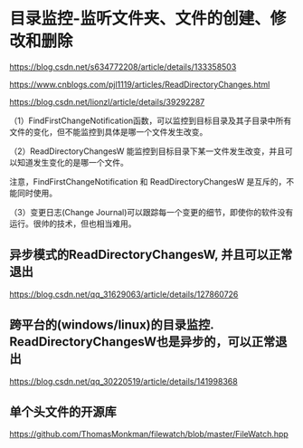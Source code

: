 # 目录监控-监听文件夹、文件的创建、修改和删除
https://blog.csdn.net/s634772208/article/details/133358503


https://www.cnblogs.com/pjl1119/articles/ReadDirectoryChanges.html


https://blog.csdn.net/lionzl/article/details/39292287


（1）FindFirstChangeNotification函数，可以监控到目标目录及其子目录中所有文件的变化，但不能监控到具体是哪一个文件发生改变。

（2）ReadDirectoryChangesW 能监控到目标目录下某一文件发生改变，并且可以知道发生变化的是哪一个文件。

注意，FindFirstChangeNotification 和 ReadDirectoryChangesW 是互斥的，不能同时使用。

（3）变更日志(Change Journal)可以跟踪每一个变更的细节，即使你的软件没有运行。很帅的技术，但也相当难用。



## 异步模式的ReadDirectoryChangesW, 并且可以正常退出

https://blog.csdn.net/qq_31629063/article/details/127860726

## 跨平台的(windows/linux)的目录监控.  ReadDirectoryChangesW也是异步的，可以正常退出

https://blog.csdn.net/qq_30220519/article/details/141998368


## 单个头文件的开源库

https://github.com/ThomasMonkman/filewatch/blob/master/FileWatch.hpp
